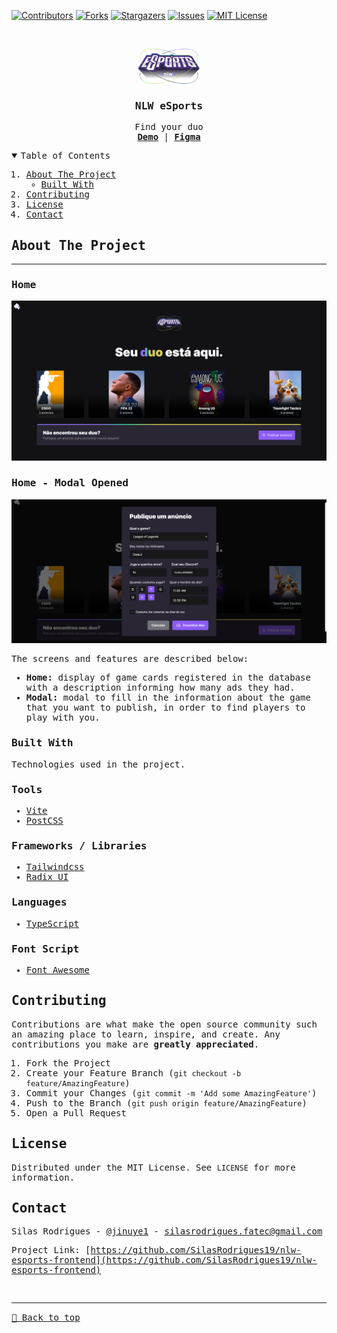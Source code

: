 [![Contributors][contributors-shield]][contributors-url]
[![Forks][forks-shield]][forks-url]
[![Stargazers][stars-shield]][stars-url]
[![Issues][issues-shield]][issues-url]
[![MIT License][license-shield]][license-url]

<!-- PROJECT LOGO -->
<br />
<samp>
<p align="center">
  <a href="#">
    <img src="./src/assets/logo-nlw-esports.svg" alt="Logo" width="100">
  </a>

  <h3 align="center">NLW eSports</h3>

  <p align="center">
    Find your duo
    <br />
    <a href="#"><strong>Demo</strong></a>
    &#124;
    <a href="https://www.figma.com/file/SOKqRWoHHTlHBTbtsq4SeB/NLW-eSports-(Community)?node-id=0%3A1"><strong>Figma</strong></a>
    <br />
  </p>
</p>

<!-- TABLE OF CONTENTS -->
<details open="open">
  <summary>Table of Contents</summary>
  <ol>
    <li>
      <a href="#about-the-project">About The Project</a>
      <ul>
        <li><a href="#built-with">Built With</a></li>
      </ul>
    </li>
    <li><a href="#contributing">Contributing</a></li>
    <li><a href="#license">License</a></li>
    <li><a href="#contact">Contact</a></li>
  </ol>
</details>

<!-- ABOUT THE PROJECT -->

## About The Project

<hr>

### Home

[![Preview][product-screenshot]](#)

### Home - Modal Opened

[![Preview][product-screenshot2]](#)

The screens and features are described below:

- **Home:** display of game cards registered in the database with a description informing how many ads they had.
- **Modal:** modal to fill in the information about the game that you want to publish, in order to find players to play with you.

### Built With

Technologies used in the project.

### Tools

- [Vite](https://vitejs.dev)
- [PostCSS](https://postcss.org)

### Frameworks / Libraries

- [Tailwindcss](https://tailwindcss.com)
- [Radix UI](https://www.radix-ui.com/)

### Languages

- [TypeScript](https://www.typescriptlang.org/)

### Font Script

- [Font Awesome](https://fontawesome.com)

<!-- CONTRIBUTING -->

## Contributing

Contributions are what make the open source community such an amazing place to learn, inspire, and create. Any contributions you make are **greatly appreciated**.

1. Fork the Project
2. Create your Feature Branch (`git checkout -b feature/AmazingFeature`)
3. Commit your Changes (`git commit -m 'Add some AmazingFeature'`)
4. Push to the Branch (`git push origin feature/AmazingFeature`)
5. Open a Pull Request

<!-- LICENSE -->

## License

Distributed under the MIT License. See `LICENSE` for more information.

<!-- CONTACT -->

## Contact

Silas Rodrigues - [@jinuye1](https://twitter.com/jinuye1) - silasrodrigues.fatec@gmail.com

Project Link: [https://github.com/SilasRodrigues19/nlw-esports-frontend](https://github.com/SilasRodrigues19/nlw-esports-frontend) <br>

<!-- MARKDOWN LINKS & IMAGES -->
<!-- https://www.markdownguide.org/basic-syntax/#reference-style-links -->

[contributors-shield]: https://img.shields.io/github/contributors/SilasRodrigues19/nlw-esports-frontend.svg?style=for-the-badge
[contributors-url]: https://github.com/SilasRodrigues19/nlw-esports-frontend/graphs/contributors
[forks-shield]: https://img.shields.io/github/forks/SilasRodrigues19/nlw-esports-frontend.svg?style=for-the-badge
[forks-url]: https://github.com/SilasRodrigues19/nlw-esports-frontend/network/members
[stars-shield]: https://img.shields.io/github/stars/SilasRodrigues19/nlw-esports-frontend.svg?style=for-the-badge
[stars-url]: https://github.com/SilasRodrigues19/nlw-esports-frontend/stargazers
[issues-shield]: https://img.shields.io/github/issues/SilasRodrigues19/nlw-esports-frontend.svg?style=for-the-badge
[issues-url]: https://github.com/SilasRodrigues19/nlw-esports-frontend/issues
[license-shield]: https://img.shields.io/github/license/SilasRodrigues19/nlw-esports-frontend.svg?style=for-the-badge
[license-url]: https://github.com/SilasRodrigues19/nlw-esports-frontend/blob/master/LICENSE
[product-screenshot]: ./public/preview.png
[product-screenshot2]: ./public/preview2.png
[license-url]: https://github.com/SilasRodrigues19/nlw-esports-frontend/blob/master/LICENSE

<br><hr>
[🔼 Back to top](#NLW-eSports)
